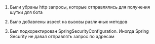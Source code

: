 1) Были убраны http запросы, которые отправлялись для получения шутки для бота
  
2) Было добавлены aspect на вызовы различных методов

3) Был подкоректирован SpringSecurityConfiguration. Иногда Spring Security не давал отправлять запрос по адресам
